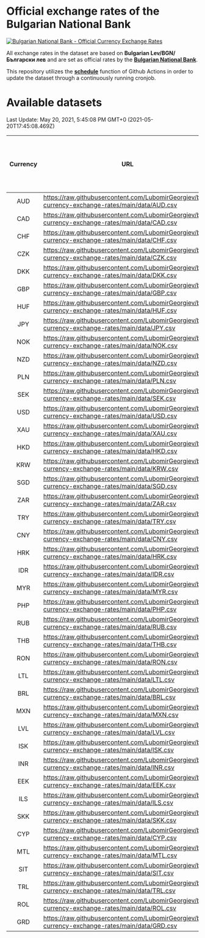 # Official exchange rates of the Bulgarian National Bank

[![Bulgarian National Bank - Official Currency Exchange Rates](https://github.com/LubomirGeorgiev/bnb-currency-exchange-rates/actions/workflows/update-rates.yml/badge.svg?branch=main)](https://github.com/LubomirGeorgiev/bnb-currency-exchange-rates/actions/workflows/update-rates.yml)

All exchange rates in the dataset are based on **Bulgarian Lev/BGN/Български лев** and are set as official rates by the [**Bulgarian National Bank**](https://www.bnb.bg/Statistics/StExternalSector/StExchangeRates/StERForeignCurrencies/index.htm?toLang=_EN).

This repository utilizes the [**schedule**](https://docs.github.com/en/actions/reference/events-that-trigger-workflows) function of Github Actions in order to update the dataset through a continuously running cronjob.

# Available datasets

<!-- START LINKS (DO NOT EVER FU*ING DELETE THIS COMMENT FOR THE LOVE OF YOUR LIFE!!! IF YOU ARE CURIOS HOW IT WORKS, YOU CAN HAVE A LOOK AT ./src/updateReadme.ts) -->

Last Update: May 20, 2021, 5:45:08 PM GMT+0 (2021-05-20T17:45:08.469Z)

| Currency | URL                                                                                             | Number of records | Number of missing days that were filled in |
| :------: | ----------------------------------------------------------------------------------------------- | :---------------: | :----------------------------------------: |
|   AUD    | https://raw.githubusercontent.com/LubomirGeorgiev/bnb-currency-exchange-rates/main/data/AUD.csv |       7776        |                    2400                    |
|   CAD    | https://raw.githubusercontent.com/LubomirGeorgiev/bnb-currency-exchange-rates/main/data/CAD.csv |       7776        |                    2400                    |
|   CHF    | https://raw.githubusercontent.com/LubomirGeorgiev/bnb-currency-exchange-rates/main/data/CHF.csv |       7776        |                    2400                    |
|   CZK    | https://raw.githubusercontent.com/LubomirGeorgiev/bnb-currency-exchange-rates/main/data/CZK.csv |       7776        |                    2400                    |
|   DKK    | https://raw.githubusercontent.com/LubomirGeorgiev/bnb-currency-exchange-rates/main/data/DKK.csv |       7776        |                    2400                    |
|   GBP    | https://raw.githubusercontent.com/LubomirGeorgiev/bnb-currency-exchange-rates/main/data/GBP.csv |       7776        |                    2400                    |
|   HUF    | https://raw.githubusercontent.com/LubomirGeorgiev/bnb-currency-exchange-rates/main/data/HUF.csv |       7776        |                    2400                    |
|   JPY    | https://raw.githubusercontent.com/LubomirGeorgiev/bnb-currency-exchange-rates/main/data/JPY.csv |       7776        |                    2400                    |
|   NOK    | https://raw.githubusercontent.com/LubomirGeorgiev/bnb-currency-exchange-rates/main/data/NOK.csv |       7776        |                    2400                    |
|   NZD    | https://raw.githubusercontent.com/LubomirGeorgiev/bnb-currency-exchange-rates/main/data/NZD.csv |       7776        |                    2400                    |
|   PLN    | https://raw.githubusercontent.com/LubomirGeorgiev/bnb-currency-exchange-rates/main/data/PLN.csv |       7776        |                    2400                    |
|   SEK    | https://raw.githubusercontent.com/LubomirGeorgiev/bnb-currency-exchange-rates/main/data/SEK.csv |       7776        |                    2400                    |
|   USD    | https://raw.githubusercontent.com/LubomirGeorgiev/bnb-currency-exchange-rates/main/data/USD.csv |       7776        |                    2400                    |
|   XAU    | https://raw.githubusercontent.com/LubomirGeorgiev/bnb-currency-exchange-rates/main/data/XAU.csv |       7776        |                    2402                    |
|   HKD    | https://raw.githubusercontent.com/LubomirGeorgiev/bnb-currency-exchange-rates/main/data/HKD.csv |       7474        |                    2309                    |
|   KRW    | https://raw.githubusercontent.com/LubomirGeorgiev/bnb-currency-exchange-rates/main/data/KRW.csv |       7474        |                    2309                    |
|   SGD    | https://raw.githubusercontent.com/LubomirGeorgiev/bnb-currency-exchange-rates/main/data/SGD.csv |       7474        |                    2309                    |
|   ZAR    | https://raw.githubusercontent.com/LubomirGeorgiev/bnb-currency-exchange-rates/main/data/ZAR.csv |       7474        |                    2309                    |
|   TRY    | https://raw.githubusercontent.com/LubomirGeorgiev/bnb-currency-exchange-rates/main/data/TRY.csv |       5961        |                    1844                    |
|   CNY    | https://raw.githubusercontent.com/LubomirGeorgiev/bnb-currency-exchange-rates/main/data/CNY.csv |       5841        |                    1808                    |
|   HRK    | https://raw.githubusercontent.com/LubomirGeorgiev/bnb-currency-exchange-rates/main/data/HRK.csv |       5841        |                    1808                    |
|   IDR    | https://raw.githubusercontent.com/LubomirGeorgiev/bnb-currency-exchange-rates/main/data/IDR.csv |       5841        |                    1808                    |
|   MYR    | https://raw.githubusercontent.com/LubomirGeorgiev/bnb-currency-exchange-rates/main/data/MYR.csv |       5841        |                    1808                    |
|   PHP    | https://raw.githubusercontent.com/LubomirGeorgiev/bnb-currency-exchange-rates/main/data/PHP.csv |       5841        |                    1808                    |
|   RUB    | https://raw.githubusercontent.com/LubomirGeorgiev/bnb-currency-exchange-rates/main/data/RUB.csv |       5841        |                    1808                    |
|   THB    | https://raw.githubusercontent.com/LubomirGeorgiev/bnb-currency-exchange-rates/main/data/THB.csv |       5841        |                    1808                    |
|   RON    | https://raw.githubusercontent.com/LubomirGeorgiev/bnb-currency-exchange-rates/main/data/RON.csv |       5782        |                    1790                    |
|   LTL    | https://raw.githubusercontent.com/LubomirGeorgiev/bnb-currency-exchange-rates/main/data/LTL.csv |       5150        |                    1579                    |
|   BRL    | https://raw.githubusercontent.com/LubomirGeorgiev/bnb-currency-exchange-rates/main/data/BRL.csv |       4869        |                    1509                    |
|   MXN    | https://raw.githubusercontent.com/LubomirGeorgiev/bnb-currency-exchange-rates/main/data/MXN.csv |       4869        |                    1509                    |
|   LVL    | https://raw.githubusercontent.com/LubomirGeorgiev/bnb-currency-exchange-rates/main/data/LVL.csv |       4785        |                    1465                    |
|   ISK    | https://raw.githubusercontent.com/LubomirGeorgiev/bnb-currency-exchange-rates/main/data/ISK.csv |       4774        |                    1476                    |
|   INR    | https://raw.githubusercontent.com/LubomirGeorgiev/bnb-currency-exchange-rates/main/data/INR.csv |       4504        |                    1397                    |
|   EEK    | https://raw.githubusercontent.com/LubomirGeorgiev/bnb-currency-exchange-rates/main/data/EEK.csv |       3995        |                    1221                    |
|   ILS    | https://raw.githubusercontent.com/LubomirGeorgiev/bnb-currency-exchange-rates/main/data/ILS.csv |       3778        |                    1176                    |
|   SKK    | https://raw.githubusercontent.com/LubomirGeorgiev/bnb-currency-exchange-rates/main/data/SKK.csv |       2965        |                    907                     |
|   CYP    | https://raw.githubusercontent.com/LubomirGeorgiev/bnb-currency-exchange-rates/main/data/CYP.csv |       2903        |                    887                     |
|   MTL    | https://raw.githubusercontent.com/LubomirGeorgiev/bnb-currency-exchange-rates/main/data/MTL.csv |       2601        |                    796                     |
|   SIT    | https://raw.githubusercontent.com/LubomirGeorgiev/bnb-currency-exchange-rates/main/data/SIT.csv |       2539        |                    775                     |
|   TRL    | https://raw.githubusercontent.com/LubomirGeorgiev/bnb-currency-exchange-rates/main/data/TRL.csv |       1813        |                    554                     |
|   ROL    | https://raw.githubusercontent.com/LubomirGeorgiev/bnb-currency-exchange-rates/main/data/ROL.csv |       1692        |                    519                     |
|   GRD    | https://raw.githubusercontent.com/LubomirGeorgiev/bnb-currency-exchange-rates/main/data/GRD.csv |        361        |                    109                     |

<!-- END LINKS (DO NOT EVER FU*ING DELETE THIS COMMENT FOR THE LOVE OF YOUR LIFE!!! IF YOU ARE CURIOS HOW IT WORKS, YOU CAN HAVE A LOOK AT ./src/updateReadme.ts) -->
